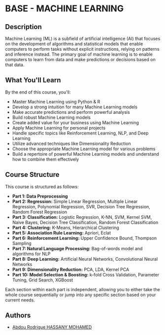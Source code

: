 # BASE - MACHINE LEARNING

## Description

Machine Learning (ML) is a subfield of artificial intelligence (AI) that focuses on the development of algorithms and statistical models that enable computers to perform tasks without explicit instructions, relying on patterns and inference instead. The primary goal of machine learning is to enable computers to learn from data and make predictions or decisions based on that data.

## What You'll Learn

By the end of this course, you'll:

- Master Machine Learning using Python & R
- Develop a strong intuition for many Machine Learning models
- Make accurate predictions and perform powerful analysis
- Build robust Machine Learning models
- Create added value for your business using Machine Learning
- Apply Machine Learning for personal projects
- Handle specific topics like Reinforcement Learning, NLP, and Deep Learning
- Utilize advanced techniques like Dimensionality Reduction
- Choose the appropriate Machine Learning model for various problems
- Build a repertoire of powerful Machine Learning models and understand how to combine them effectively

## Course Structure

This course is structured as follows:

- **Part 1: Data Preprocessing**
- **Part 2: Regression:** Simple Linear Regression, Multiple Linear Regression, Polynomial Regression, SVR, Decision Tree Regression, Random Forest Regression
- **Part 3: Classification:** Logistic Regression, K-NN, SVM, Kernel SVM, Naive Bayes, Decision Tree Classification, Random Forest Classification
- **Part 4: Clustering:** K-Means, Hierarchical Clustering
- **Part 5: Association Rule Learning:** Apriori, Eclat
- **Part 6: Reinforcement Learning:** Upper Confidence Bound, Thompson Sampling
- **Part 7: Natural Language Processing:** Bag-of-words model and algorithms for NLP
- **Part 8: Deep Learning:** Artificial Neural Networks, Convolutional Neural Networks
- **Part 9: Dimensionality Reduction:** PCA, LDA, Kernel PCA
- **Part 10: Model Selection & Boosting:** k-fold Cross Validation, Parameter Tuning, Grid Search, XGBoost

Each section within each part is independent, allowing you to either take the whole course sequentially or jump into any specific section based on your current needs.

## Authors

* [Abdou Rodrigue HASSANY MOHAMED](hassany.rodrigue@gmail.com)